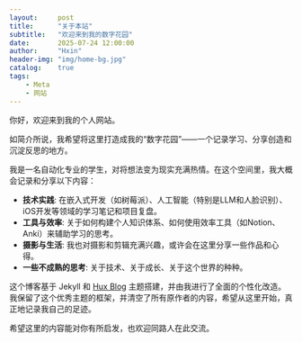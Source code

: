 ```yaml
---
layout:     post
title:      "关于本站"
subtitle:   "欢迎来到我的数字花园"
date:       2025-07-24 12:00:00
author:     "Hxin"
header-img: "img/home-bg.jpg"
catalog:    true
tags:
    - Meta
    - 网站
---
```


你好，欢迎来到我的个人网站。

如简介所说，我希望将这里打造成我的“数字花园”——一个记录学习、分享创造和沉淀反思的地方。

我是一名自动化专业的学生，对将想法变为现实充满热情。在这个空间里，我大概会记录和分享以下内容：

*   **技术实践**: 在嵌入式开发（如树莓派）、人工智能（特别是LLM和人脸识别）、iOS开发等领域的学习笔记和项目复盘。
*   **工具与效率**: 关于如何构建个人知识体系、如何使用效率工具（如Notion、Anki）来辅助学习的思考。
*   **摄影与生活**: 我也对摄影和剪辑充满兴趣，或许会在这里分享一些作品和心得。
*   **一些不成熟的思考**: 关于技术、关于成长、关于这个世界的种种。

这个博客基于 Jekyll 和 [Hux Blog](https://github.com/Huxpro/huxpro.github.io) 主题搭建，并由我进行了全面的个性化改造。我保留了这个优秀主题的框架，并清空了所有原作者的内容，希望从这里开始，真正地记录我自己的足迹。

希望这里的内容能对你有所启发，也欢迎同路人在此交流。
